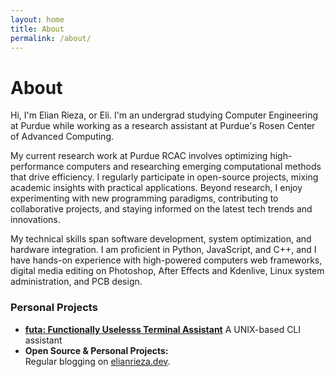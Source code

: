 ```yaml
---
layout: home
title: About
permalink: /about/
---
```


# **About**

Hi, I'm Elian Rieza, or Eli. I'm an undergrad studying Computer Engineering at Purdue while working as a research assistant at Purdue's Rosen Center of Advanced Computing.

My current research work at Purdue RCAC involves optimizing high-performance computers and researching emerging computational methods that drive efficiency. I regularly participate in open-source projects, mixing academic insights with practical applications. Beyond research, I enjoy experimenting with new programming paradigms, contributing to collaborative projects, and staying informed on the latest tech trends and innovations.

My technical skills span software development, system optimization, and hardware integration. I am proficient in Python, JavaScript, and C++, and I have hands-on experience with high-powered computers web frameworks, digital media editing on Photoshop, After Effects and Kdenlive, Linux system administration, and PCB design. 

### Personal Projects
- [**futa: Functionally Uselesss Terminal Assistant**](https://github.com/nail-e/futa)
  A UNIX-based CLI assistant
- **Open Source & Personal Projects:**  
  Regular blogging on [elianrieza.dev](https://elianrieza.dev).
  
